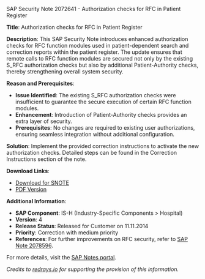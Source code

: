 SAP Security Note 2072641 - Authorization checks for RFC in Patient Register

**Title**: Authorization checks for RFC in Patient Register

**Description**:
This SAP Security Note introduces enhanced authorization checks for RFC function modules used in patient-dependent search and correction reports within the patient register. The update ensures that remote calls to RFC function modules are secured not only by the existing S_RFC authorization checks but also by additional Patient-Authority checks, thereby strengthening overall system security.

**Reason and Prerequisites**:
- **Issue Identified**: The existing S_RFC authorization checks were insufficient to guarantee the secure execution of certain RFC function modules.
- **Enhancement**: Introduction of Patient-Authority checks provides an extra layer of security.
- **Prerequisites**: No changes are required to existing user authorizations, ensuring seamless integration without additional configuration.

**Solution**:
Implement the provided correction instructions to activate the new authorization checks. Detailed steps can be found in the Correction Instructions section of the note.

**Download Links**:
- [Download for SNOTE](https://notesdownloads.sap.com/note/0040000012338952017)
- [PDF Version](https://userapps.support.sap.com/sap/support/sfm/notes/print/0002072641?language=en-US&token=4E6ED40D1EEE9C160AE5B95584D868FC)

**Additional Information**:
- **SAP Component**: IS-H (Industry-Specific Components > Hospital)
- **Version**: 4
- **Release Status**: Released for Customer on 11.11.2014
- **Priority**: Correction with medium priority
- **References**: For further improvements on RFC security, refer to [SAP Note 2078596](https://me.sap.com/notes/2078596).

For more details, visit the [SAP Notes portal](https://me.sap.com/).

*Credits to [redrays.io](https://redrays.io) for supporting the provision of this information.*